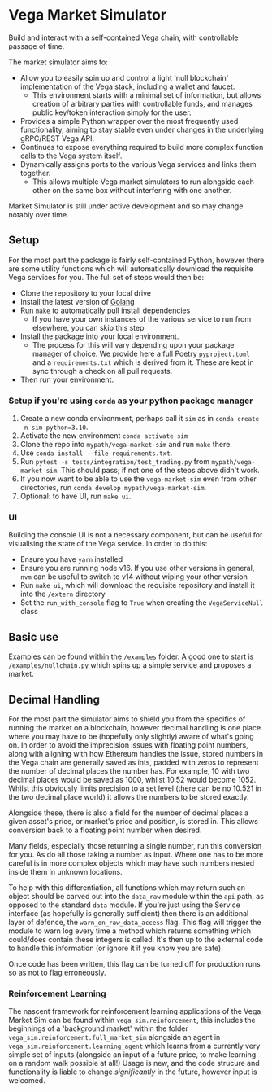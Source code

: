 # Vega Market Simulator

Build and interact with a self-contained Vega chain, with controllable passage of time.

The market simulator aims to:
 - Allow you to easily spin up and control a light 'null blockchain' implementation of the Vega stack, including a wallet and faucet.
   - This environment starts with a minimal set of information, but allows creation of arbitrary parties with controllable funds, and manages public key/token interaction simply for the user.
 - Provides a simple Python wrapper over the most frequently used functionality, aiming to stay stable even under changes in the underlying gRPC/REST Vega API.
 - Continues to expose everything required to build more complex function calls to the Vega system itself.
 - Dynamically assigns ports to the various Vega services and links them together. 
   - This allows multiple Vega market simulators to run alongside each other on the same box without interfering with one another.


Market Simulator is still under active development and so may change notably over time.


## Setup

For the most part the package is fairly self-contained Python, however there are some utility functions which will automatically download the requisite Vega services for you. The full set of steps would then be:
  - Clone the repository to your local drive
  - Install the latest version of [Golang](https://go.dev)
  - Run `make` to automatically pull install dependencies
    - If you have your own instances of the various service to run from elsewhere, you can skip this step
  - Install the package into your local environment. 
    - The process for this will vary depending upon your package manager of choice. We provide here a full Poetry `pyproject.toml` and a `requirements.txt` which is derived from it. These are kept in sync through a check on all pull requests.
 -  Then run your environment.

### Setup if you're using `conda` as your python package manager

1. Create a new conda environment, perhaps call it `sim` as in `conda create -n sim python=3.10`. 
2. Activate the new environment `conda activate sim` 
3. Clone the repo into `mypath/vega-market-sim` and run `make` there. 
4. Use `conda install --file requirements.txt`.
5. Run `pytest -s tests/integration/test_trading.py` from `mypath/vega-market-sim`. This should pass; if not one of the steps above didn't work.
6. If you now want to be able to use the `vega-market-sim` even from other directories, run `conda develop mypath/vega-market-sim`. 
7. Optional: to have UI, run `make ui`. 



### UI

Building the console UI is not a necessary component, but can be useful for visualising the state of the Vega service. In order to do this:
  - Ensure you have `yarn` installed
  - Ensure you are running node v16. If you use other versions in general, `nvm` can be useful to switch to v14 without wiping your other version
  - Run `make ui`, which will download the requisite repository and install it into the `/extern` directory
  - Set the `run_with_console` flag to `True` when creating the `VegaServiceNull` class

## Basic use

Examples can be found within the `/examples` folder. A good one to start is `/examples/nullchain.py` which spins up a simple service and proposes a market.


## Decimal Handling

For the most part the simulator aims to shield you from the specifics of running the market on a blockchain, however decimal handling is one place where you may have to be (hopefully only slightly) aware of what's going on.
In order to avoid the imprecision issues with floating point numbers, along with aligning with how Ethereum handles the issue, stored numbers in the Vega chain are generally saved as ints, padded with zeros to represent the
number of decimal places the number has. For example, 10 with two decimal places would be saved as 1000, whilst 10.52 would become 1052. Whilst this obviously limits precision to a set level (there can be no 10.521 in the 
two decimal place world) it allows the numbers to be stored exactly.

Alongside these, there is also a field for the number of decimal places a given asset's price, or market's price and position, is stored in. This allows conversion back to a floating point number when desired.

Many fields, especially those returning a single number, run this conversion for you. As do all those taking a number as input. Where one has to be more careful is in more complex objects which may have such numbers nested
inside them in unknown locations.

To help with this differentiation, all functions which may return such an object should be carved out into the `data_raw` module within the `api` path, as opposed to the standard `data` module. 
If you're just using the Service interface (as hopefully is generally sufficient) then there is an additional layer of defence, the `warn_on_raw_data_access` flag. This flag will trigger the module to 
warn log every time a method which returns something which could/does contain these integers is called. It's then up to the external code to handle this information (or ignore it if you know you are safe). 

Once code has been written, this flag can be turned off for production runs so as not to flag erroneously.


### Reinforcement Learning

The nascent framework for reinforcement learning applications of the Vega Market Sim can be found within `vega_sim.reinforcement`, this includes the beginnings of a 'background market' within the folder `vega_sim.reinforcement.full_market_sim`
alongside an agent in `vega_sim.reinforcement.learning_agent` which learns from a currently very simple set of inputs (alongside an input of a future price, to make learning on a random walk possible at all!) Usage is new, and the code strucure
and functionality is liable to change *significantly* in the future, however input is welcomed.

